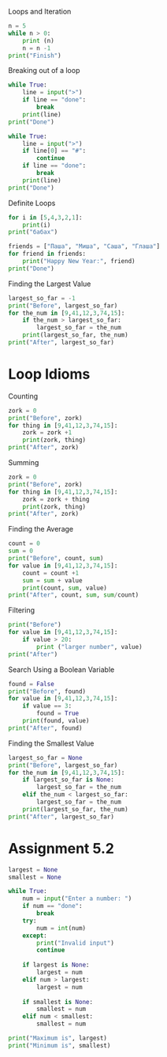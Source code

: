 Loops and Iteration

```python
n = 5 
while n > 0:
    print (n)
    n = n -1 
print("Finish")
```

Breaking out of a loop

```python
while True:
    line = input(">")
    if line == "done":
        break
    print(line)
print("Done")
```
```python
while True:
    line = input(">")
    if line[0] == "#":
        continue
    if line == "done":
        break
    print(line)
print("Done")
```

Definite Loops

```python
for i in [5,4,3,2,1]:
    print(i)
print("бабах")

friends = ["Паша", "Миша", "Саша", "Глаша"]
for friend in friends:
    print("Happy New Year:", friend)
print("Done")
```

Finding the Largest Value

```python
largest_so_far = -1
print("Before", largest_so_far)
for the_num in [9,41,12,3,74,15]:
    if the_num > largest_so_far:
        largest_so_far = the_num
    print(largest_so_far, the_num)
print("After", largest_so_far)
```
# Loop Idioms

Counting

```python
zork = 0
print("Before", zork)
for thing in [9,41,12,3,74,15]:
    zork = zork +1
    print(zork, thing)
print("After", zork)
```

Summing

```python
zork = 0
print("Before", zork)
for thing in [9,41,12,3,74,15]:
    zork = zork + thing
    print(zork, thing)
print("After", zork)
```

Finding the Average

```python
count = 0
sum = 0
print("Before", count, sum)
for value in [9,41,12,3,74,15]:
    count = count +1
    sum = sum + value
    print(count, sum, value)
print("After", count, sum, sum/count)
```
Filtering

```python
print("Before")
for value in [9,41,12,3,74,15]:
    if value > 20:
        print ("larger number", value)
print("After")
```

Search Using a Boolean Variable 

```python
found = False
print("Before", found)
for value in [9,41,12,3,74,15]:
    if value == 3:
        found = True
    print(found, value)
print("After", found)
```

Finding the Smallest Value

```python
largest_so_far = None
print("Before", largest_so_far)
for the_num in [9,41,12,3,74,15]:
    if largest_so_far is None:
        largest_so_far = the_num
    elif the_num < largest_so_far:
        largest_so_far = the_num
    print(largest_so_far, the_num)
print("After", largest_so_far)
```
# Assignment 5.2

```python
largest = None
smallest = None

while True:
    num = input("Enter a number: ")
    if num == "done":
        break
    try:
        num = int(num)
    except:
        print("Invalid input")
        continue
        
    if largest is None:
        largest = num
    elif num > largest:
        largest = num
        
    if smallest is None:
        smallest = num
    elif num < smallest:
        smallest = num

print("Maximum is", largest)
print("Minimum is", smallest) 
```
